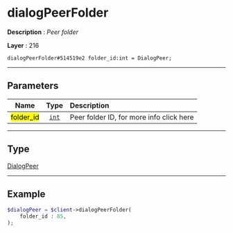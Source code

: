 # dialogPeerFolder

**Description** : *Peer folder*

**Layer** : 216

```tl
dialogPeerFolder#514519e2 folder_id:int = DialogPeer;
```

---

## Parameters

| Name | Type | Description |
| :---: | :---: | :--- |
| <mark>folder_id</mark> | [`int`](type/int) | Peer folder ID, for more info click here |

---

## Type

[DialogPeer](type/DialogPeer)

---

## Example

```php
$dialogPeer = $client->dialogPeerFolder(
	folder_id : 85,
);
```